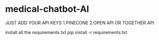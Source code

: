 # medical-chatbot-AI

JUST ADD YOUR API KEYS
1.PINECONE
2.OPEN API OR TOGETHER API


install all the requirements.txt
pip install -r requirements.txt
 
